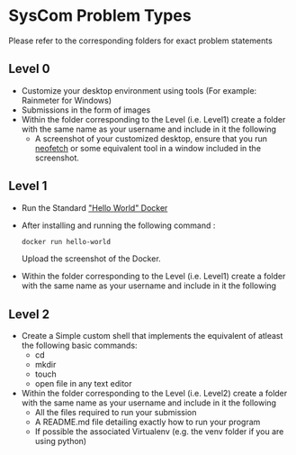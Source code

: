 # SysCom Problem Types
Please refer to the corresponding folders for exact problem statements

## Level 0
- Customize your desktop environment using tools (For example: Rainmeter for Windows)
- Submissions in the form of images
- Within the folder corresponding to the Level (i.e. Level1) create a folder with the same name as your username and include in it the following
  + A screenshot of your customized desktop, ensure that you run [neofetch](https://github.com/dylanaraps/neofetch) or some equivalent tool in a window included in the screenshot.

## Level 1
- Run the Standard ["Hello World" Docker](https://www.geeksforgeeks.org/docker-hello-world/)
- After installing and running the following command :
  
     ```bash
   docker run hello-world
   ```
  Upload the screenshot of the Docker.
- Within the folder corresponding to the Level (i.e. Level1) create a folder with the same name as your username and include in it the following

## Level 2
- Create a Simple custom shell that implements the equivalent of atleast the following basic commands:
  + cd
  + mkdir
  + touch
  + open file in any text editor
- Within the folder corresponding to the Level (i.e. Level2) create a folder with the same name as your username and include in it the following
  + All the files required to run your submission
  + A README.md file detailing exactly how to run your program
  + If possible the associated Virtualenv (e.g. the venv folder if you are using python)

